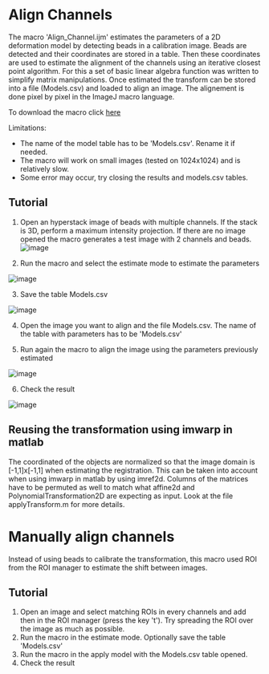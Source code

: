 # Align Channels

The macro 'Align_Channel.ijm' estimates the parameters of a 2D deformation model by detecting beads in a calibration image. Beads are detected and their coordinates are stored in a table. Then these coordinates are used to estimate the alignment of the channels using an iterative closest point algorithm. For this a set of basic linear algebra function was written to simplify matrix manipulations. Once estimated the transform can be stored into a file (Models.csv) and loaded to align an image. The alignement is done pixel by pixel in the ImageJ macro language.

To download the macro click [here](https://raw.githubusercontent.com/jboulanger/imagej-macro/main/Align_Channels/Align_Channels.ijm)

Limitations:
- The name of the model table has to be 'Models.csv'. Rename it if needed.
- The macro will work on small images (tested on 1024x1024) and is relatively slow.
- Some error may occur, try closing the results and models.csv tables.

## Tutorial
1. Open an hyperstack image of beads with multiple channels. If the stack is 3D, perform a maximum intensity projection.
If there are no image opened the macro generates a test image with 2 channels and beads.
![image](https://user-images.githubusercontent.com/3415561/117965271-777af300-b31a-11eb-84dd-4b5cb2a86bdd.png)

2. Run the macro and select the estimate mode to estimate the parameters

![image](https://user-images.githubusercontent.com/3415561/117965355-94afc180-b31a-11eb-84c6-d61f390d9592.png)

3. Save the table Models.csv 

![image](https://user-images.githubusercontent.com/3415561/117965418-a4c7a100-b31a-11eb-9531-cf4c28ec63be.png)

4. Open the image you want to align and the file Models.csv. The name of the table with parameters has to be 'Models.csv'

5. Run again the macro to align the image using the parameters previously estimated

![image](https://user-images.githubusercontent.com/3415561/117965474-b4df8080-b31a-11eb-9e87-021590724764.png)

6. Check the result

![image](https://user-images.githubusercontent.com/3415561/117965614-e5271f00-b31a-11eb-9ad2-09d67b6bdee1.png)

## Reusing the transformation using imwarp in matlab
The coordinated of the objects are normalized so that the image domain is [-1,1]x[-1,1] when estimating the registration. This can be taken into account when using imwarp in matlab by using imref2d. Columns of the matrices have to be permuted as well to match what affine2d and PolynomialTransformation2D are expecting as input. Look at the file applyTransform.m for more details.

# Manually align channels
Instead of using beads to calibrate the transformation, this macro used ROI from the ROI manager to estimate the shift between images.

## Tutorial
1. Open an image and select matching ROIs in every channels and add then in the ROI manager (press the key 't'). Try spreading the ROI over the image as much as possible.
2. Run the macro in the estimate mode. Optionally save the table 'Models.csv'
3. Run the macro in the apply model with the Models.csv table opened.
4. Check the result


